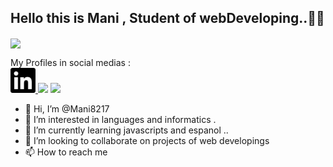 
## Hello this is Mani , Student of webDeveloping..🤝🤖 
<img src="https://cdn.ucberkeleybootcamp.com/wp-content/uploads/sites/106/2020/03/Web-Developer-Bootcamp-San-Francisco.jpeg" align="center">

My Profiles in social medias : <br>
 <a href="https://www.linkedin.com/in/mohammadreza-shidfar-4bb078134" target="blank" >
 <img src="https://raw.githubusercontent.com/Mani8217/Mani8217/601e4c622d833d1b712e7a152fb739f3850b0fcc/images/linkedin.svg" height="40">
 </a>
<a href="#"> <img src="https://as2.ftcdn.net/v2/jpg/01/15/63/37/1000_F_115633770_eW4YFq7wORcielto9JPDsqAKys7Y54HZ.jpg" height="40"></a>
<a href="#"> 
 <img src="https://as2.ftcdn.net/v2/jpg/01/15/66/41/1000_F_115664158_kl9MJjqpe6dJecNWZnOkbd4Y8PO1fFmF.jpg" height="40"></a>









- 👋 Hi, I’m @Mani8217
- 👀 I’m interested in languages and informatics . 
- 🌱 I’m currently learning javascripts and espanol ..
- 💞️ I’m looking to collaborate on projects of web developings
- 📫 How to reach me 


<!---
Mani8217/Mani8217 is a ✨ special ✨ repository because its `README.md` (this file) appears on your GitHub profile.
You can click the Preview link to take a look at your changes.
--->
